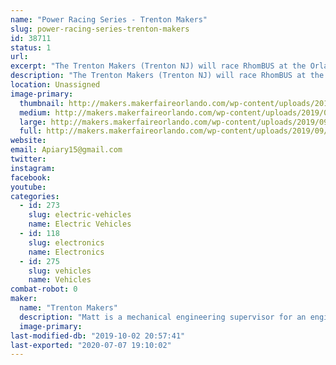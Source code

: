 ```yaml
---
name: "Power Racing Series - Trenton Makers"
slug: power-racing-series-trenton-makers
id: 38711
status: 1
url: 
excerpt: "The Trenton Makers (Trenton NJ) will race RhomBUS at the Orlando edition of the Power Racing Series"
description: "The Trenton Makers (Trenton NJ) will race RhomBUS at the Orlando edition of the Power Racing Series. RhomBUS is a 48V electric go-kart powered by a brushless DC motor"
location: Unassigned
image-primary:
  thumbnail: http://makers.makerfaireorlando.com/wp-content/uploads/2019/09/7889E9CB-EC30-49C2-9A08-17BB08686E98-150x150.jpeg
  medium: http://makers.makerfaireorlando.com/wp-content/uploads/2019/09/7889E9CB-EC30-49C2-9A08-17BB08686E98-300x225.jpeg
  large: http://makers.makerfaireorlando.com/wp-content/uploads/2019/09/7889E9CB-EC30-49C2-9A08-17BB08686E98-1024x768.jpeg
  full: http://makers.makerfaireorlando.com/wp-content/uploads/2019/09/7889E9CB-EC30-49C2-9A08-17BB08686E98.jpeg
website: 
email: Apiary15@gmail.com
twitter: 
instagram: 
facebook: 
youtube: 
categories:
  - id: 273
    slug: electric-vehicles
    name: Electric Vehicles
  - id: 118
    slug: electronics
    name: Electronics
  - id: 275
    slug: vehicles
    name: Vehicles
combat-robot: 0
maker:
  name: "Trenton Makers"
  description: "Matt is a mechanical engineering supervisor for an engineering firm in Philadelphia. On the weekends he builds and races electric go karts with the power racing series."
  image-primary: 
last-modified-db: "2019-10-02 20:57:41"
last-exported: "2020-07-07 19:10:02"
---
```

